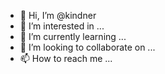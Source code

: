 - 👋 Hi, I’m @kindner
- 👀 I’m interested in ...
- 🌱 I’m currently learning ...
- 💞️ I’m looking to collaborate on ...
- 📫 How to reach me ...

<!---
kindner/kindner is a ✨ special ✨ repository because its `README.md` (this file) appears on your GitHub profile.
You can click the Preview link to take a look at your changes.
--->
